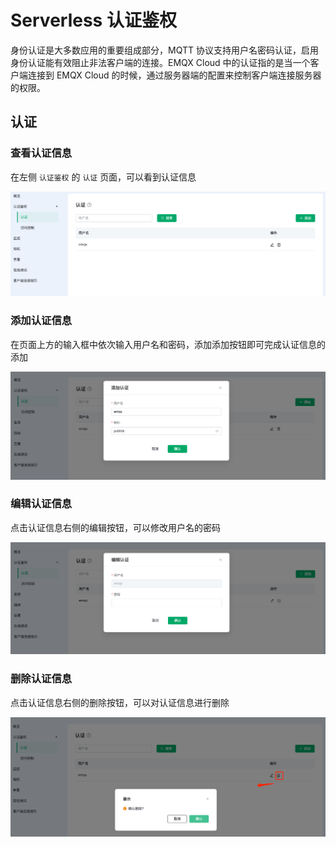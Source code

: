 # Serverless 认证鉴权

身份认证是大多数应用的重要组成部分，MQTT 协议支持用户名密码认证，启用身份认证能有效阻止非法客户端的连接。EMQX Cloud 中的认证指的是当一个客户端连接到 EMQX  Cloud 的时候，通过服务器端的配置来控制客户端连接服务器的权限。

## 认证

### 查看认证信息

在左侧 `认证鉴权` 的 `认证` 页面，可以看到认证信息

![auth](./_assets/auth_serverless.png)

### 添加认证信息

在页面上方的输入框中依次输入用户名和密码，添加添加按钮即可完成认证信息的添加

![add_auth](./_assets/add_auth_serverless.png)


### 编辑认证信息

点击认证信息右侧的编辑按钮，可以修改用户名的密码

![edit_auth](./_assets/edit_auth_serverless.png)

### 删除认证信息

点击认证信息右侧的删除按钮，可以对认证信息进行删除

![delete_auth](./_assets/delete_auth_serverless.png)

